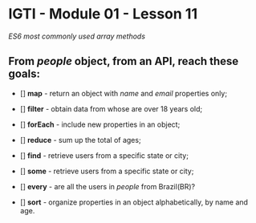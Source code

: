 # IGTI - Module 01 - Lesson 11

_ES6 most commonly used array methods_

## From _people_ object, from an API, reach these goals:

-  [] **map** - return an object with _name_ and _email_ properties only;

- [] **filter** - obtain data from whose are over 18 years old;
- [] **forEach** - include new properties in an object;
- [] **reduce** - sum up the total of ages;
- [] **find** - retrieve users from a specific state or city;
- [] **some** - retrieve users from a specific state or city;
- [] **every** - are all the users in _people_ from Brazil(BR)?
- [] **sort** - organize properties in an object alphabetically, by name and age.